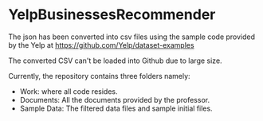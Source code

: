# YelpBusinessesRecommender

The json has been converted into csv files using the sample code provided by the Yelp at https://github.com/Yelp/dataset-examples

The converted CSV can't be loaded into Github due to large size.

Currently, the repository contains three folders namely:
- Work: where all code resides.
- Documents: All the documents provided by the professor.
- Sample Data: The filtered data files and sample initial files. 

